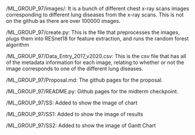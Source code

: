 /ML_GROUP_97/images/: It is a bunch of different chest x-ray scans images corresponding to different lung diseases from the x-ray scans. This is not on the github as there are over 100000 images.

/ML_GROUP_97/create.py: This is the file that preprocesses the images, plugs them into RESnet18 for feature extraction, and runs the random forest algorithm

/ML_GROUP_97/Data_Entry_2017_v2020.csv: This is the csv file that has all of the metadata information for each image, relating to whether or not the image corresponds to one of the different lung diseases.

/ML_GROUP_97/Proposal.md: The github pages for the proposal.

/ML_GROUP_97/README.py: Github pages for the midterm checkpoint.

/ML_GROUP_97/SS: Added to show the image of chart

/ML_GROUP_97/SS1: Added to show the image of results

/ML_GROUP_97/SS2: Added to show the image of Gantt Chart
